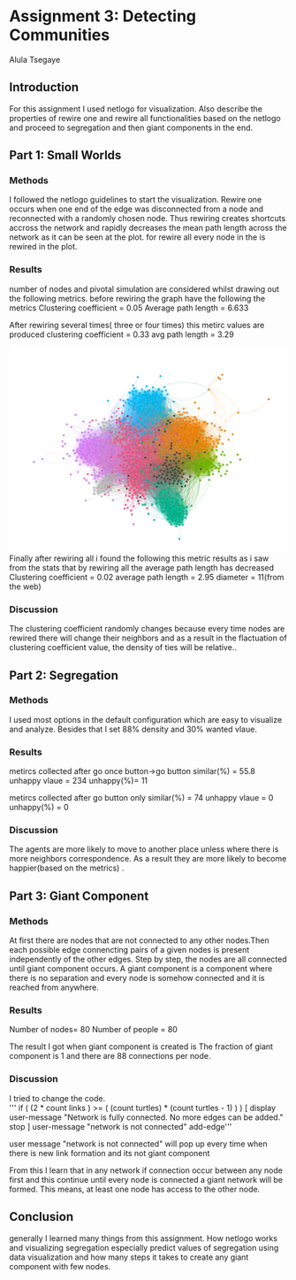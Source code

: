 # Assignment 3: Detecting Communities
Alula Tsegaye

## Introduction
For this assignment I used netlogo for visualization. Also describe the properties of rewire one and rewire all functionalities based on the netlogo and proceed to segregation and then giant components in the end.

## Part 1: Small Worlds
### Methods
I followed the netlogo guidelines to start the visualization. Rewire one occurs when one end of the edge was disconnected from a node and reconnected with a randomly chosen node. Thus rewiring creates shortcuts accross the network and rapidly decreases the mean path length across the network as it can be seen at the plot. for rewire all  every node in the is rewired in the plot.  

### Results
number of nodes and pivotal simulation are considered whilst drawing out the following metrics.
before rewiring the graph have the following the metrics
Clustering coefficient = 0.05
Average path length = 6.633

After rewiring several times( three or four times) this metirc values are produced 
clustering coefficient = 0.33
avg path length = 3.29

![image](image.png)
Finally after rewiring all i found the following this metric results as i saw from the stats that by rewiring all the average path length has decreased  
Clustering coefficient = 0.02
average path length = 2.95
diameter = 11(from the web)

### Discussion
The clustering coefficient randomly changes because every time nodes are rewired there will change their neighbors and as a result in the flactuation of clustering coefficient value, the density of ties will be relative..

## Part 2: Segregation
### Methods

I used most options in the default configuration which are easy to visualize and analyze. Besides that I set 88% density and 30% wanted vlaue.
### Results
metircs collected after go once button->go button
similar(%) = 55.8
unhappy vlaue = 234
unhappy(%)= 11

metircs collected after go button only
similar(%) = 74
unhappy vlaue = 0
unhappy(%) = 0

### Discussion
The agents are more likely to move to another place unless where there is more neighbors correspondence. As a result they are more likely to become happier(based on the metrics) .

## Part 3: Giant Component
### Methods
At first there are nodes that are not connected to any other nodes.Then each possible edge connencting pairs of a given nodes is present independently of the other edges. Step by step, the nodes are all connected until giant component occurs. 
A giant component is a component where there is no separation and every node is somehow connected and it is reached from anywhere.

### Results
Number of nodes= 80
Number of people = 80

The result I got when giant component is created is 
The fraction of giant component is 1 and there are 88 connections per node. 
### Discussion
I tried to change the code.  
''' if ( (2 * count links ) >= ( (count turtles) * (count turtles - 1) ) ) [
    display
    user-message "Network is fully connected. No more edges can be added."
    stop
  ] 
    user-message "network is not connected"
  add-edge'''
  
 user message "network is not connected" will pop up every time when there is new link formation and its not giant component

From this I learn that in any network if connection occur between any node first and this continue until every node is connected a giant network will be formed. This means, at least one node has access to the other node.
## Conclusion
generally I learned many things from this assignment. How netlogo works and visualizing segregation especially predict values of segregation using data visualization and how many steps it takes to create any giant component with few nodes.